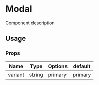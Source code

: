 
# Modal

Component description

## Usage

### Props

| Name        | Type    | Options                                          | default   |
| ----------- | ------- | ------------------------------------------------ | --------- |
| variant   | string  | primary | primary |

